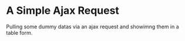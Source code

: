 # A Simple Ajax Request

Pulling some dummy datas via an ajax request and showimng them in a table form. 
